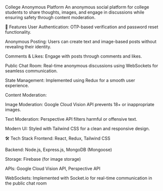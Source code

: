 College Anonymous Platform
An anonymous social platform for college students to share thoughts, images, and engage in discussions while ensuring safety through content moderation.

🚀 Features
User Authentication: OTP-based verification and password reset functionality.

Anonymous Posting: Users can create text and image-based posts without revealing their identity.

Comments & Likes: Engage with posts through comments and likes.

Public Chat Room: Real-time anonymous discussions using WebSockets for seamless communication.

State Management: Implemented using Redux for a smooth user experience.

Content Moderation:

Image Moderation: Google Cloud Vision API prevents 18+ or inappropriate images.

Text Moderation: Perspective API filters harmful or offensive text.

Modern UI: Styled with Tailwind CSS for a clean and responsive design.

🛠 Tech Stack
Frontend: React, Redux, Tailwind CSS

Backend: Node.js, Express.js, MongoDB (Mongoose)

Storage: Firebase (for image storage)

APIs: Google Cloud Vision API, Perspective API

WebSockets: Implemented with Socket.io for real-time communication in the public chat room
